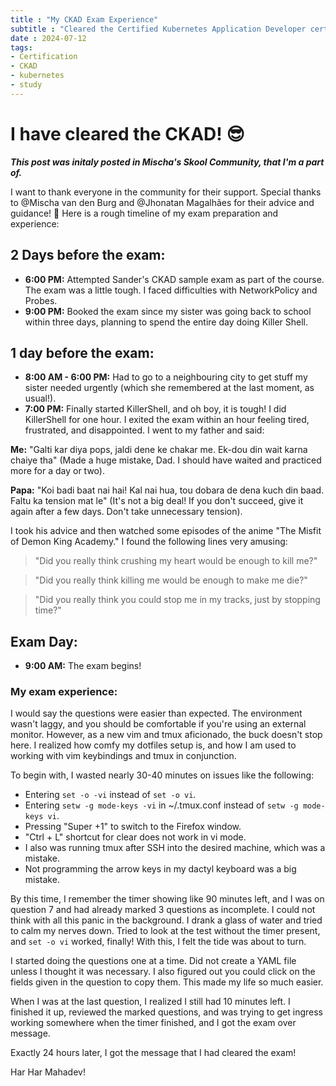 ```yaml
---
title : "My CKAD Exam Experience"
subtitle : "Cleared the Certified Kubernetes Application Developer certification"
date : 2024-07-12
tags:
- Certification
- CKAD
- kubernetes
- study
---
```


# I have cleared the CKAD! 😎

***This post was initaly posted in Mischa's Skool Community, that I'm a part of.***
 
I want to thank everyone in the community for their support. Special thanks to @Mischa van den Burg and @Jhonatan Magalhães for their advice and guidance! 🙌
Here is a rough timeline of my exam preparation and experience:

## 2 Days before the exam:

- **6:00 PM:** Attempted Sander's CKAD sample exam as part of the course. The exam was a little tough. I faced difficulties with NetworkPolicy and Probes.
- **9:00 PM:** Booked the exam since my sister was going back to school within three days, planning to spend the entire day doing Killer Shell.

## 1 day before the exam:

- **8:00 AM - 6:00 PM:** Had to go to a neighbouring city to get stuff my sister needed urgently (which she remembered at the last moment, as usual!).
- **7:00 PM:** Finally started KillerShell, and oh boy, it is tough! I did KillerShell for one hour. I exited the exam within an hour feeling tired, frustrated, and disappointed. I went to my father and said:

**Me:** "Galti kar diya pops, jaldi dene ke chakar me. Ek-dou din wait karna chaiye tha" (Made a huge mistake, Dad. I should have waited and practiced more for a day or two).

**Papa:** "Koi badi baat nai hai! Kal nai hua, tou dobara de dena kuch din baad. Faltu ka tension mat le" (It's not a big deal! If you don't succeed, give it again after a few days. Don't take unnecessary tension).

I took his advice and then watched some episodes of the anime "The Misfit of Demon King Academy." I found the following lines very amusing:

> "Did you really think crushing my heart would be enough to kill me?"

> "Did you really think killing me would be enough to make me die?"

> "Did you really think you could stop me in my tracks, just by stopping time?"


## Exam Day:

- **9:00 AM:** The exam begins!

### My exam experience:

I would say the questions were easier than expected. The environment wasn't laggy, and you should be comfortable if you're using an external monitor. However, as a new vim and tmux aficionado, the buck doesn't stop here. I realized how comfy my dotfiles setup is, and how I am used to working with vim keybindings and tmux in conjunction.

To begin with, I wasted nearly 30-40 minutes on issues like the following:
- Entering `set -o -vi` instead of `set -o vi`.
- Entering `setw -g mode-keys -vi` in ~/.tmux.conf instead of `setw -g mode-keys vi`.
- Pressing "Super +1" to switch to the Firefox window.
- "Ctrl + L" shortcut for clear does not work in vi mode.
- I also was running tmux after SSH into the desired machine, which was a mistake.
- Not programming the arrow keys in my dactyl keyboard was a big mistake.

By this time, I remember the timer showing like 90 minutes left, and I was on question 7 and had already marked 3 questions as incomplete. I could not think with all this panic in the background.
I drank a glass of water and tried to calm my nerves down. Tried to look at the test without the timer present, and `set -o vi` worked, finally! With this, I felt the tide was about to turn. 

I started doing the questions one at a time. Did not create a YAML file unless I thought it was necessary. I also figured out you could click on the fields given in the question to copy them. This made my life so much easier.

When I was at the last question, I realized I still had 10 minutes left. I finished it up, reviewed the marked questions, and was trying to get ingress working somewhere when the timer finished, and I got the exam over message.

Exactly 24 hours later, I got the message that I had cleared the exam!

Har Har Mahadev!
